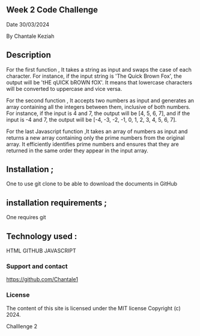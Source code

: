 ## Week 2 Code Challenge 
Date 30/03/2024

By Chantale Keziah
## Description 
For the first function , It takes a string as input and swaps the case of each character. For instance, if the input string is 'The Quick Brown Fox', the output will be 'tHE qUICK bROWN fOX'. It means that lowercase characters will be converted to uppercase and vice versa.

For the second function , It accepts two numbers as input and generates an array containing all the integers between them, inclusive of both numbers. For instance, if the input is 4 and 7, the output will be [4, 5, 6, 7], and if the input is -4 and 7, the output will be [-4, -3, -2, -1, 0, 1, 2, 3, 4, 5, 6, 7].

For the last Javascript function ,It takes an array of numbers as input and returns a new array containing only the prime numbers from the original array. It efficiently identifies prime numbers and ensures that they are returned in the same order they appear in the input array.

## Installation ;
One to use git clone to be able to download the documents in GitHub

## installation requirements ;
One requires git

## Technology used :
HTML
GITHUB
JAVASCRIPT

### Support and contact
https://github.com/Chantale1

### License
The content of this site is licensed under the MIT license
Copyright (c) 2024.










Challlenge 2 


